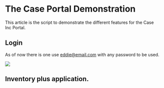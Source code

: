 # The Case Portal Demonstration
This article is the script to demonstrate the different features for the Case Inc Portal.

## Login
As of now there is one use eddie@email.com with any password to be used.

![](login.png)

## Inventory plus application.

